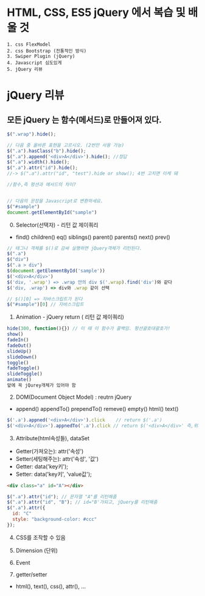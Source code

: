 # HTML, CSS, ES5 jQuery 에서 복습 및 배울 것
    1. css FlexModel
    2. css Bootstrap (전통적인 방식)
    3. Swiper Plugin (jQuery)
    4. Javascript 심도있게
    5. jQuery 리뷰

# jQuery 리뷰
## 모든 jQuery 는 함수(메서드)로 만들어져 있다.
```js
$(".wrap").hide();

// 다음 중 올바른 표현을 고르시오. (2번만 사용 가능)
$(".a").hasClass("b").hide();
$(".a").append('<div>A</div>').hide(); //정답
$(".a").width().hide();
$(".a").attr("id").hide();
//-> $(".a").attr("id", "test").hide or show(); 4번 고치면 이케 돼

//함수,즉 펑션과 메서드의 차이?


// 다음의 문장을 Javascript로 변환하세요.
$("#sample")
document.getElementById("sample")
```
0. Selector(선택자) - 리턴 값 제이쿼리
  - find() children() eq() siblings() parent() parents() next() prev() 
```js
// 태그나 객체를 $()로 감싸 실행하면 jQuery객체가 리턴된다.
$(".a")
$("div")
$(".a > div")
$(document.getElementById('sample'))
$('<div>A</div>')
$('div, '.wrap') => .wrap 안의 div $('.wrap).find('div')와 같다
$('div, .wrap') => div와 .wrap 같이 선택

// $()[0] => 자바스크립트가 된다
$("#sample")[0] // 자바스크립트
```
1. Animation - jQuery return ( 리턴 값 제이쿼리)
```js
hide(300, function(){}) // 이 때 이 함수가 콜백임. 펑션괄호대괄호가!
show()
fadeIn()
fadeOut()
slideUp()
slideDown()
toggle()
fadeToggle()
slideToggle()
animate()
앞에 꼭 jQurey개체가 있어야 함
```
2. DOM(Document Object Model) : reutrn jQuery
- append() appendTo() prependTo() remeve() empty() html() text()
```js
$('.a').appned('<div>A</div>').click    // return $('.a')
$('<div>A</div>').appnedTo('.a').click // return $('<div>A</div>' 즉,위와 리턴하는 값이 다르다
```

3. Attribute(html속성들), dataSet
  - Getter(가져오는): attr('속성')
  - Setter(세팅해주는): attr('속성', '값')
  - Getter: data('key키');
  - Setter: data('key키', 'value값');
  <!-- 자주봐야하는 사이트 3가지 1.w3cschools.com 2.developer.mozilla.org/ko/docs/Web/javaScript(모질라 자바스크립트) 3.api.jquery.com  그 외 stackoverflow-->
```html
<div class="a" id="A"></div>
```

```js
$(".a").attr("id"); // 문자열 "A"를 리턴해줌
$(".a").attr("id", "B"); // id="B'가되고, jQuery를 리턴해줌
$(".a").attr({
  id: "C"
  style: "background-color: #ccc"
});
```
4. CSS를 조작할 수 있음

5. Dimension (단위)

6. Event

7. getter/setter
  - html(), text(), css(), attr(), ...